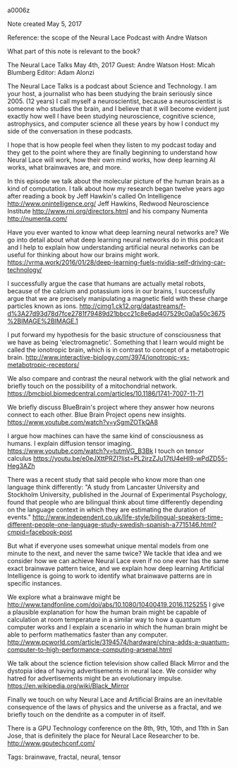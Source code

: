 a0006z

Note created May 5, 2017

Reference: the scope of the Neural Lace Podcast with Andre Watson

What part of this note is relevant to the book?

The Neural Lace Talks
May 4th, 2017
Guest: Andre Watson
Host: Micah Blumberg
Editor: Adam Alonzi

The Neural Lace Talks is a podcast about Science and Technology. I am your host, a journalist who has been studying the brain seriously since 2005. (12 years) I call myself a neuroscientist, because a neuroscientist is someone who studies the brain, and I believe that it will become evident just exactly how well I have been studying neuroscience, cognitive science, astrophysics, and computer science all these years by how I conduct my side of the conversation in these podcasts.

I hope that is how people feel when they listen to my podcast today and they get to the point where they are finally beginning to understand how Neural Lace will work, how their own mind works, how deep learning AI works, what brainwaves are, and more. 

In this episode we talk about the molecular picture of the human brain as a kind of computation.
I talk about how my research began twelve years ago after reading a book by Jeff Hawkin's called On Intelligence http://www.onintelligence.org/
Jeff Hawkins, Redwood Neuroscience Institute http://www.rni.org/directors.html
and his company Numenta http://numenta.com/

Have you ever wanted to know what deep learning neural networks are? We go into detail about what deep learning neural networks do in this podcast and I help to explain how understanding artificial neural networks can be useful for thinking about how our brains might work.
https://vrma.work/2016/01/28/deep-learning-fuels-nvidia-self-driving-car-technology/

I successfully argue the case that humans are actually metal robots, because of the calcium and potassium ions in our brains, I successfully argue that we are precisely manipulating a magnetic field with these charge particles known as ions.
http://cimg1.ck12.org/datastreams/f-d%3A27d93d78d7fce2781f79489d21bbcc21c8e6ad407529c0a0a50c3675%2BIMAGE%2BIMAGE.1

I put forward my hypothesis for the basic structure of consciousness that we have as being 'electromagnetic'. Something that I learn would might be called the ionotropic brain, which is in contrast to concept of a metabotropic brain. http://www.interactive-biology.com/3974/ionotropic-vs-metabotropic-receptors/

We also compare and contrast the neural network with the glial network and briefly touch on the possibility of a mitochondrial network. https://bmcbiol.biomedcentral.com/articles/10.1186/1741-7007-11-71

We briefly discuss BlueBrain's project where they answer how neurons connect to each other. Blue Brain Project opens new insights. https://www.youtube.com/watch?v=ySgmZOTkQA8

I argue how machines can have the same kind of consciousness as humans.
I explain diffusion tensor imaging. https://www.youtube.com/watch?v=tutmVG_B3Bk
I touch on tensor calculus https://youtu.be/e0eJXttPRZI?list=PL2irzZJu17tU4eHI9-wPdZD55-Heg3AZh

There was a recent study that said people who know more than one language think differently: "A study from Lancaster University and Stockholm University, published in the Journal of Experimental Psychology, found that people who are bilingual think about time differently depending on the language context in which they are estimating the duration of events." http://www.independent.co.uk/life-style/bilingual-speakers-time-different-people-one-language-study-swedish-spanish-a7715146.html?cmpid=facebook-post

But what if everyone uses somewhat unique mental models from one minute to the next, and never the same twice? We tackle that idea and we consider how we can achieve Neural Lace even if no one ever has the same exact brainwave pattern twice, and we explain how deep learning Artificial Intelligence is going to work to identify what brainwave patterns are in specific instances.

We explore what a brainwave might be http://www.tandfonline.com/doi/abs/10.1080/10400419.2016.1125255
I give a plausible explanation for how the human brain might be capable of calculation at room temperature in a similar way to how a quantum computer works and I explain a scenario in which the human brain might be able to perform mathematics faster than any computer. http://www.pcworld.com/article/3194574/hardware/china-adds-a-quantum-computer-to-high-performance-computing-arsenal.html

We talk about the science fiction television show called Black Mirror and the dystopia idea of having advertisements in neural lace. We consider why hatred for advertisements might be an evolutionary impulse.
https://en.wikipedia.org/wiki/Black_Mirror

Finally we touch on why Neural Lace and Artificial Brains are an inevitable consequence of the laws of physics and the universe as a fractal, and we briefly touch on the dendrite as a computer in of itself.

There is a GPU Technology conference on the 8th, 9th, 10th, and 11th in San Jose, that is definitely the place for Neural Lace Researcher to be.
http://www.gputechconf.com/

Tags:
  brainwave, fractal, neural, tensor
